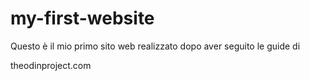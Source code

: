 # my-first-website

Questo è il mio primo sito web realizzato dopo aver seguito le guide di

theodinproject.com